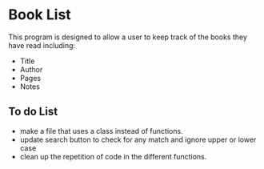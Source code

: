 # Book List

This program is designed to allow a user to keep track of the books they have read including:
* Title
* Author
* Pages
* Notes

## To do List

* make a file that uses a class instead of functions.
* update search button to check for any match and ignore upper or lower case
* clean up the repetition of code in the different functions. 